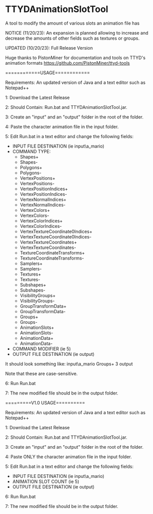 # TTYDAnimationSlotTool
A tool to modify the amount of various slots an animation file has

NOTICE (11/20/23): An expansion is planned allowing to increase and decrease the amounts of other fields such as textures or groups.

UPDATED (10/20/23): Full Release Version

Huge thanks to PistonMiner for documentation and tools on TTYD's animation formats https://github.com/PistonMiner/ttyd-tools

============USAGE============

Requirements: An updated version of Java and a text editor such as Notepad++

1: Download the Latest Release

2: Should Contain: Run.bat and TTYDAnimationSlotTool.jar.

3: Create an "input" and an "output" folder in the root of the folder.

4: Paste the character animation file in the input folder.

5: Edit Run.bat in a text editor and change the following fields:
  - INPUT FILE DESTINATION (ie input\\a_mario)
  - COMMAND TYPE:
    - Shapes+
    - Shapes-
    - Polygons+
    - Polygons-
    - VertexPositions+
    - VertexPositions-
    - VertexPositionIndices+
    - VertexPositionIndices-
    - VertexNormalIndices+
    - VertexNormalIndices-
    - VertexColors+
    - VertexColors-
    - VertexColorIndices+
    - VertexColorIndices-
    - VertexTextureCoordinate0Indices+
    - VertexTextureCoordinate0Indices-
    - VertexTextureCoordinates+
    - VertexTextureCoordinates-
    - TextureCoordinateTransforms+
    - TextureCoordinateTransforms-
    - Samplers+
    - Samplers-
    - Textures+
    - Textures-
    - Subshapes+
    - Subshapes-
    - VisibilityGroups+
    - VisibilityGroups-
    - GroupTransformData+
    - GroupTransformData-
    - Groups+
    - Groups-
    - AnimationSlots+
    - AnimationSlots-
    - AnimationData+
    - AnimationData-
  - COMMAND MODIFIER (ie 5)
  - OUTPUT FILE DESTINATION (ie output)

It should look something like: input\\a_mario Groups+ 3 output

Note that these are case-sensitive.

6: Run Run.bat

7: The new modified file should be in the output folder.

=========V1.0 USAGE==========

Requirements: An updated version of Java and a text editor such as Notepad++

1: Download the Latest Release

2: Should Contain: Run.bat and TTYDAnimationSlotTool.jar.

3: Create an "input" and an "output" folder in the root of the folder.

4: Paste ONLY the character animation file in the input folder.

5: Edit Run.bat in a text editor and change the following fields:
  - INPUT FILE DESTINATION (ie input\\a_mario)
  - ANIMATION SLOT COUNT (ie 5)
  - OUTPUT FILE DESTINATION (ie output)

6: Run Run.bat

7: The new modified file should be in the output folder.
